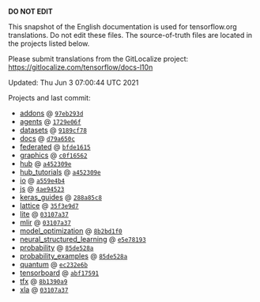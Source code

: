 __DO NOT EDIT__

This snapshot of the English documentation is used for tensorflow.org
translations. Do not edit these files. The source-of-truth files are located in
the projects listed below.

Please submit translations from the GitLocalize project: https://gitlocalize.com/tensorflow/docs-l10n

Updated: Thu Jun  3 07:00:44 UTC 2021

Projects and last commit:

- [addons](https://github.com/tensorflow/addons/tree/master/docs) @ <a href='https://github.com/tensorflow/addons/commit/97eb293d8b085cec4ba1429e1d466a1a8e10c2f0'><code>97eb293d</code></a>
- [agents](https://github.com/tensorflow/agents/tree/master/docs) @ <a href='https://github.com/tensorflow/agents/commit/1729e06f42237b34dab8bd9d8c01980c2d2b391c'><code>1729e06f</code></a>
- [datasets](https://github.com/tensorflow/datasets/tree/master/docs) @ <a href='https://github.com/tensorflow/datasets/commit/9189cf7845a8715ade7476015a837f55c17dee53'><code>9189cf78</code></a>
- [docs](https://github.com/tensorflow/docs/tree/master/site/en) @ <a href='https://github.com/tensorflow/docs/commit/d79a650caf7a37263694d938771db03efb2ae714'><code>d79a650c</code></a>
- [federated](https://github.com/tensorflow/federated/tree/master/docs) @ <a href='https://github.com/tensorflow/federated/commit/bfde16158eb9df1d70631625c2cf0a4b8ff52621'><code>bfde1615</code></a>
- [graphics](https://github.com/tensorflow/graphics/tree/master/tensorflow_graphics/g3doc) @ <a href='https://github.com/tensorflow/graphics/commit/c0f165624783d7f7256d5d7931de7662f878d8b2'><code>c0f16562</code></a>
- [hub](https://github.com/tensorflow/hub/tree/master/docs) @ <a href='https://github.com/tensorflow/hub/commit/a452309e69a9ec85641534a84016e92007785451'><code>a452309e</code></a>
- [hub_tutorials](https://github.com/tensorflow/hub/tree/master/examples/colab) @ <a href='https://github.com/tensorflow/hub/commit/a452309e69a9ec85641534a84016e92007785451'><code>a452309e</code></a>
- [io](https://github.com/tensorflow/io/tree/master/docs) @ <a href='https://github.com/tensorflow/io/commit/a559e4b4668b5c526455db1221766d893aad3e08'><code>a559e4b4</code></a>
- [js](https://github.com/tensorflow/tfjs-website/tree/master/docs) @ <a href='https://github.com/tensorflow/tfjs-website/commit/4ae945230a7423f2ff6ecea37af63259dad2fa0d'><code>4ae94523</code></a>
- [keras_guides](https://github.com/tensorflow/docs/tree/snapshot-keras/site/en/guide/keras) @ <a href='https://github.com/tensorflow/docs/commit/288a85c8c652050d802d4737ebf21d19254b6672'><code>288a85c8</code></a>
- [lattice](https://github.com/tensorflow/lattice/tree/master/docs) @ <a href='https://github.com/tensorflow/lattice/commit/35f3e9d7da7f90a700d7a903e1818e82965f245c'><code>35f3e9d7</code></a>
- [lite](https://github.com/tensorflow/tensorflow/tree/master/tensorflow/lite/g3doc) @ <a href='https://github.com/tensorflow/tensorflow/commit/03107a3793a174c2a84d56a469ac2419f09cd434'><code>03107a37</code></a>
- [mlir](https://github.com/tensorflow/tensorflow/tree/master/tensorflow/compiler/mlir/g3doc) @ <a href='https://github.com/tensorflow/tensorflow/commit/03107a3793a174c2a84d56a469ac2419f09cd434'><code>03107a37</code></a>
- [model_optimization](https://github.com/tensorflow/model-optimization/tree/master/tensorflow_model_optimization/g3doc) @ <a href='https://github.com/tensorflow/model-optimization/commit/8b2bd1f09720ea71f554c825e51615cf8046de42'><code>8b2bd1f0</code></a>
- [neural_structured_learning](https://github.com/tensorflow/neural-structured-learning/tree/master/g3doc) @ <a href='https://github.com/tensorflow/neural-structured-learning/commit/e5e78193b551244f6ff000dc2e4aae33880f0ffb'><code>e5e78193</code></a>
- [probability](https://github.com/tensorflow/probability/tree/master/tensorflow_probability/g3doc) @ <a href='https://github.com/tensorflow/probability/commit/85de528a8483c99c6da6c81da6f70c9c8d1435c8'><code>85de528a</code></a>
- [probability_examples](https://github.com/tensorflow/probability/tree/master/tensorflow_probability/examples/jupyter_notebooks) @ <a href='https://github.com/tensorflow/probability/commit/85de528a8483c99c6da6c81da6f70c9c8d1435c8'><code>85de528a</code></a>
- [quantum](https://github.com/tensorflow/quantum/tree/master/docs) @ <a href='https://github.com/tensorflow/quantum/commit/ec232e6b1ab78e64bafac3ed648c98fe25ce15ce'><code>ec232e6b</code></a>
- [tensorboard](https://github.com/tensorflow/tensorboard/tree/master/docs) @ <a href='https://github.com/tensorflow/tensorboard/commit/abf1759113bae2097e6e5a5482cef86abacbb594'><code>abf17591</code></a>
- [tfx](https://github.com/tensorflow/tfx/tree/master/docs) @ <a href='https://github.com/tensorflow/tfx/commit/8b1390a902e83895bcff1a3a0e9a04bf95377602'><code>8b1390a9</code></a>
- [xla](https://github.com/tensorflow/tensorflow/tree/master/tensorflow/compiler/xla/g3doc) @ <a href='https://github.com/tensorflow/tensorflow/commit/03107a3793a174c2a84d56a469ac2419f09cd434'><code>03107a37</code></a>

